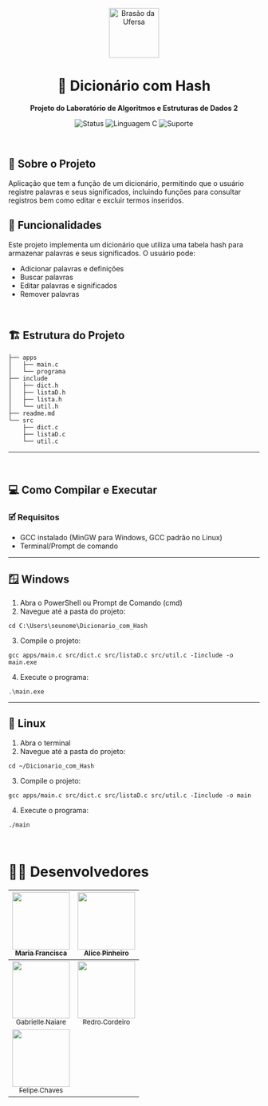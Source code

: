 <p align="center">
  <img width="100px" src="https://assecom.ufersa.edu.br/wp-content/uploads/sites/24/2014/09/PNG-bras%C3%A3o-Ufersa.png" alt="Brasão da Ufersa" />
</p>

<h1 align="center">📒 Dicionário com Hash</h1>
<p align="center"><b>Projeto do Laboratório de Algoritmos e Estruturas de Dados 2</b></p>

<div align="center">

![Status](https://img.shields.io/badge/Status-Finalizado-green)
![Linguagem C](https://img.shields.io/badge/Linguagem-C-blue.svg?logo=c&logoColor=white)
![Suporte](https://img.shields.io/badge/Suporte-Windows%20%7C%20Linux-blue)

</div>

<br>

<h2>📄 Sobre o Projeto</h2>
Aplicação que tem a função de um dicionário, permitindo que o usuário registre palavras e seus significados, incluindo funções para consultar registros bem como editar e excluir termos inseridos.

<br>

<h2>📝 Funcionalidades</h2>

Este projeto implementa um dicionário que utiliza uma tabela hash para armazenar palavras e seus significados. O usuário pode:  
- Adicionar palavras e definições  
- Buscar palavras  
- Editar palavras e significados 
- Remover palavras  

<br>

## 🏗️ Estrutura do Projeto  
```shell
├── apps
│   ├── main.c
│   └── programa
├── include
│   ├── dict.h
│   ├── listaD.h
│   ├── lista.h
│   └── util.h
├── readme.md
└── src
    ├── dict.c
    ├── listaD.c
    └── util.c
```
---
<br>

## 💻 Como Compilar e Executar

### 🗹 Requisitos  
- GCC instalado (MinGW para Windows, GCC padrão no Linux)  
- Terminal/Prompt de comando

---

## 🪟 Windows
1. Abra o PowerShell ou Prompt de Comando (cmd)
2. Navegue até a pasta do projeto:
```
cd C:\Users\seunome\Dicionario_com_Hash
```
3. Compile o projeto:
```
gcc apps/main.c src/dict.c src/listaD.c src/util.c -Iinclude -o main.exe
```
4. Execute o programa:
```
.\main.exe
```
---

## 🐧 Linux
1. Abra o terminal
2. Navegue até a pasta do projeto:
```
cd ~/Dicionario_com_Hash
```
3. Compile o projeto:
```
gcc apps/main.c src/dict.c src/listaD.c src/util.c -Iinclude -o main
```
4. Execute o programa:
```
./main
```
<br>

# 🧑‍💻 Desenvolvedores 
| [<img loading="lazy" src="https://avatars.githubusercontent.com/u/155568241?v=4](https://avatars.githubusercontent.com/u/155568241?v=4](https://avatars.githubusercontent.com/u/155568241?v=4" width=115><br><sub> Maria Francisca </sub>](https://github.com/mariafr73) | [<img loading="lazy" src="https://avatars.githubusercontent.com/u/106347376?v=4" width=115><br><sub> Alice Pinheiro </sub>](https://github.com/AliceSantoi) |
| :------------------------------------------------------------------------------------------------------------------------------------------------------------------: | :-------------------------------------------------------------------------------------------------------------------------------------------------------------------------: |
| [<img loading="lazy" src="https://avatars.githubusercontent.com/u/157031016?v=4](https://avatars.githubusercontent.com/u/155568241?v=4](https://avatars.githubusercontent.com/u/155568241?v=4" width=115><br><sub> Gabrielle Naiare </sub>](https://github.com/gabinaiare) | [<img loading="lazy" src="https://avatars.githubusercontent.com/u/218805338?v=4" width=115><br><sub> Pedro Cordeiro </sub>](https://github.com/pedrocordeiro-l)| :------------------------------------------------------------------------------------------------------------------------------------------------------------------: | :-------------------------------------------------------------------------------------------------------------------------------------------------------------------------: |
| [<img loading="lazy" src="https://avatars.githubusercontent.com/u/196652464?v=4](https://avatars.githubusercontent.com/u/155568241?v=4](https://avatars.githubusercontent.com/u/155568241?v=4" width=115><br><sub> Felipe Chaves </sub>](https://github.com/FelipeChl)
